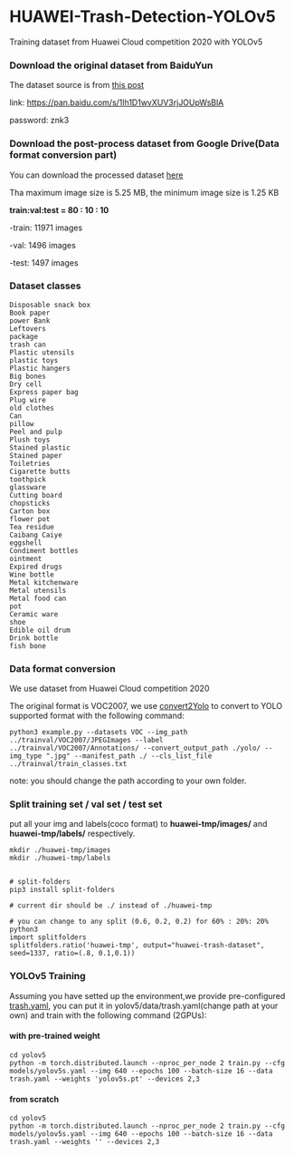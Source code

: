 # HUAWEI-Trash-Detection-YOLOv5
Training dataset from Huawei Cloud competition 2020 with YOLOv5

### Download the original dataset from BaiduYun
The dataset source is from [this post](https://blog.csdn.net/qq_38410428/article/details/106974147)

link: https://pan.baidu.com/s/1lh1D1wvXUV3rjJOUpWsBlA 

password: znk3

### Download the post-process dataset from Google Drive(Data format conversion part)
You can download the processed dataset [here](https://drive.google.com/file/d/1E6JtyAt_TRSrK47d9F6-OtC9rrKFXsDc/view?usp=sharing)

Tha maximum image size is 5.25 MB, the minimum image size is 1.25 KB

**train:val:test = 80 : 10 : 10**

-train: 11971 images

-val: 1496 images

-test: 1497 images

### Dataset classes

```
Disposable snack box
Book paper
power Bank
Leftovers
package
trash can
Plastic utensils
plastic toys
Plastic hangers
Big bones
Dry cell
Express paper bag
Plug wire
old clothes
Can
pillow
Peel and pulp
Plush toys
Stained plastic
Stained paper
Toiletries
Cigarette butts
toothpick
glassware
Cutting board
chopsticks
Carton box
flower pot
Tea residue
Caibang Caiye
eggshell
Condiment bottles
ointment
Expired drugs
Wine bottle
Metal kitchenware
Metal utensils
Metal food can
pot
Ceramic ware
shoe
Edible oil drum
Drink bottle
fish bone
```

### Data format conversion

We use dataset from Huawei Cloud competition 2020

The original format is VOC2007, we use [convert2Yolo](https://github.com/ssaru/convert2Yolo) to convert to YOLO supported format with the following command:

```
python3 example.py --datasets VOC --img_path ../trainval/VOC2007/JPEGImages --label ../trainval/VOC2007/Annotations/ --convert_output_path ./yolo/ --img_type ".jpg" --manifest_path ./ --cls_list_file ../trainval/train_classes.txt
```
note: you should change the path according to your own folder.

### Split training set / val set / test set
put all your img and labels(coco format) to **huawei-tmp/images/** and **huawei-tmp/labels/** respectively.
```
mkdir ./huawei-tmp/images
mkdir ./huawei-tmp/labels


# split-folders
pip3 install split-folders

# current dir should be ./ instead of ./huawei-tmp

# you can change to any split (0.6, 0.2, 0.2) for 60% : 20%: 20%
python3
import splitfolders
splitfolders.ratio('huawei-tmp', output="huawei-trash-dataset", seed=1337, ratio=(.8, 0.1,0.1)) 
```

### YOLOv5 Training
Assuming you have setted up the environment,we provide pre-configured [trash.yaml](https://github.com/e96031413/HUAWEI-Trash-Detection-YOLOv5/blob/main/trash.yaml), you can put it in yolov5/data/trash.yaml(change path at your own) and train with the following command (2GPUs):

#### with pre-trained weight
```
cd yolov5
python -m torch.distributed.launch --nproc_per_node 2 train.py --cfg models/yolov5s.yaml --img 640 --epochs 100 --batch-size 16 --data trash.yaml --weights 'yolov5s.pt' --devices 2,3
```
#### from scratch
```
cd yolov5
python -m torch.distributed.launch --nproc_per_node 2 train.py --cfg models/yolov5s.yaml --img 640 --epochs 100 --batch-size 16 --data trash.yaml --weights '' --devices 2,3
```
